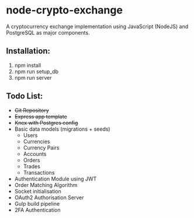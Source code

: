 # node-crypto-exchange
A cryptocurrency exchange implementation using JavaScript (NodeJS) and PostgreSQL as major components.

## Installation:

1. npm install
2. npm run setup_db
3. npm run server

## Todo List:

+ ~~Git Repository~~
+ ~~Express app template~~
+ ~~Knex with Postgres config~~
+ Basic data models (migrations + seeds)
  + Users
  + Currencies
  + Currency Pairs
  + Accounts
  + Orders
  + Trades
  + Transactions
+ Authentication Module using JWT
+ Order Matching Algorithm
+ Socket initialisation
+ OAuth2 Authorisation Server
+ Gulp build pipeline
+ 2FA Authentication